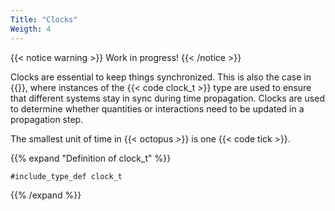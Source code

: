 ```yaml
---
Title: "Clocks"
Weigth: 4
---
```


{{< notice warning >}}
Work in progress!
{{< /notice >}}


Clocks are essential to keep things synchronized. This is also the case in {{<octopus>}}, where instances of the {{< code clock_t >}} type are used to ensure that different systems stay in sync during time propagation. Clocks are used to determine whether quantities or interactions need to be updated in a propagation step.

The smallest unit of time in {{< octopus >}} is one {{< code tick >}}.


{{% expand "Definition of clock_t" %}}
```Fortran
#include_type_def clock_t
```
{{% /expand %}}
